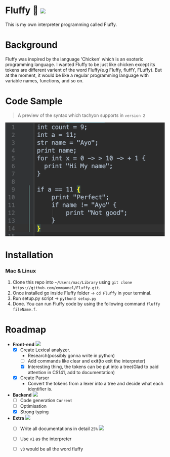 # Fluffy 🐰  ![](https://img.shields.io/badge/Fluffy-v2-brightgreen.svg)
This is my own interpreter programming called Fluffy.

# Background

Fluffy was inspired by the language 'Chicken' which is an esoteric programming language.
I wanted Fluffy to be just like chicken except its tokens are different varient of 
the word Fluffy(e.g Fluffy, fluffY, FLuffy). But at the moment, it would be like
a regular programming language with variable names, functions, and so on.

# Code Sample

> A preview of the syntax which tachyon supports in `version 2`

![Fluffy Syntax v2](./img/code_sample.png)


# Installation

### Mac & Linux

1. Clone this repo into `~/Users/mac/Library` using `git clone https://github.com/emmaunel/Fluffy.git`.
2. Once installed go inside Fluffy folder -> `cd Fluffy` in your terminal.
3. Run setup.py script -> `python3 setup.py`
4. Done. You can run Fluffy code by using the following command `fluffy fileName.f`.

 
 # Roadmap
- **Front-end**  ![](https://img.shields.io/badge/progress-75%25-green.svg)
    - [x] Create Lexical analyzer. 
        * Research(possibly gonna write in python)
        - [ ] Add commands like clear and exit(to exit the interpreter)
        - [X] Interesting thing, the tokens can be put into a tree(Glad to paid attention in CS141, add to documentation)
    - [X] Create Parser
        * Convert the tokens from a lexer into a tree and decide what each identifier is.
        

- **Backend**   ![](https://img.shields.io/badge/progress-33.3%25-red.svg)
    - [ ] Code generation `Current`
    - [ ] Optimisation 
    - [X] Strong typing 
    
- **Extra**   ![](https://img.shields.io/badge/Fluffy-33.3%25-red.svg)
    - [ ] Write all documentations in detail `25%`   ![](https://img.shields.io/badge/Fluffy-25%25-red.svg)
    - [ ] Use `v1` as the interpreter
    - [ ] `v3` would be all the word fluffy

